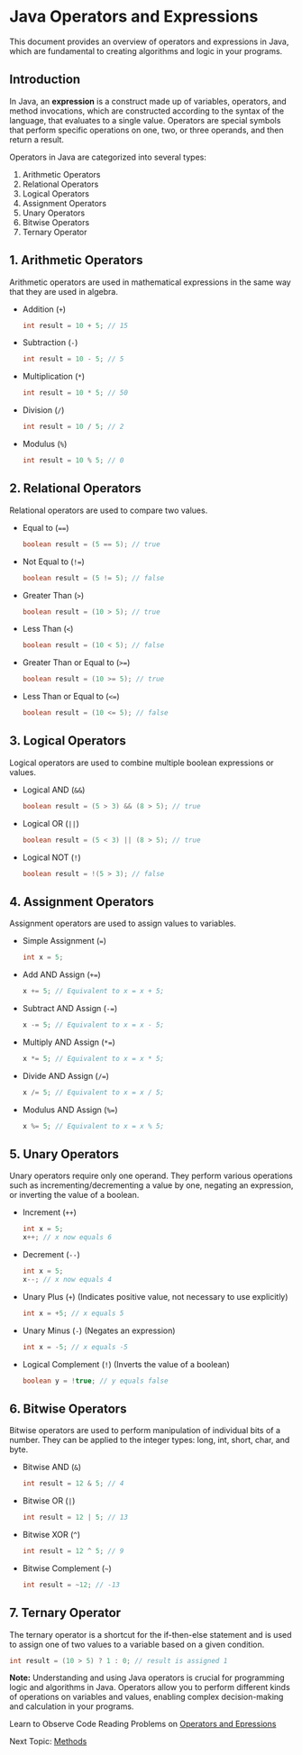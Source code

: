 # Java Operators and Expressions

This document provides an overview of operators and expressions in Java, which are fundamental to creating algorithms and logic in your programs.

## Introduction

  In Java, an **expression** is a construct made up of variables, operators, and method invocations, which are constructed according to the syntax of the language, that evaluates to a single value. Operators are special symbols that perform specific operations on one, two, or three operands, and then return a result.

  Operators in Java are categorized into several types:

1. Arithmetic Operators
2. Relational Operators
3. Logical Operators
4. Assignment Operators
5. Unary Operators
6. Bitwise Operators
7. Ternary Operator

## 1. Arithmetic Operators

  Arithmetic operators are used in mathematical expressions in the same way that they are used in algebra.

- Addition (`+`)
  ```java
  int result = 10 + 5; // 15
  ```
- Subtraction (`-`)
  ```java
  int result = 10 - 5; // 5
  ```
- Multiplication (`*`)
  ```java
  int result = 10 * 5; // 50
  ```
- Division (`/`)
  ```java
  int result = 10 / 5; // 2
  ```
- Modulus (`%`)
  ```java
  int result = 10 % 5; // 0
  ```

## 2. Relational Operators

  Relational operators are used to compare two values.

- Equal to (`==`)
  ```java
  boolean result = (5 == 5); // true
  ```
- Not Equal to (`!=`)
  ```java
  boolean result = (5 != 5); // false
  ```
- Greater Than (`>`)
  ```java
  boolean result = (10 > 5); // true
  ```
- Less Than (`<`)
  ```java
  boolean result = (10 < 5); // false
  ```
- Greater Than or Equal to (`>=`)
  ```java
  boolean result = (10 >= 5); // true
  ```
- Less Than or Equal to (`<=`)
  ```java
  boolean result = (10 <= 5); // false
  ```

## 3. Logical Operators

  Logical operators are used to combine multiple boolean expressions or values.

- Logical AND (`&&`)
  ```java
  boolean result = (5 > 3) && (8 > 5); // true
  ```
- Logical OR (`||`)
  ```java
  boolean result = (5 < 3) || (8 > 5); // true
  ```
- Logical NOT (`!`)
  ```java
  boolean result = !(5 > 3); // false
  ```

## 4. Assignment Operators

  Assignment operators are used to assign values to variables.

- Simple Assignment (`=`)
  ```java
  int x = 5;
  ```
- Add AND Assign (`+=`)
  ```java
  x += 5; // Equivalent to x = x + 5;
  ```
- Subtract AND Assign (`-=`)
  ```java
  x -= 5; // Equivalent to x = x - 5;
  ```
- Multiply AND Assign (`*=`)
  ```java
  x *= 5; // Equivalent to x = x * 5;
  ```
- Divide AND Assign (`/=`)
  ```java
  x /= 5; // Equivalent to x = x / 5;
  ```
- Modulus AND Assign (`%=`)
  ```java
  x %= 5; // Equivalent to x = x % 5;
  ```

## 5. Unary Operators

  Unary operators require only one operand. They perform various operations such as incrementing/decrementing a value by one, negating an expression, or inverting the value of a boolean.
  
- Increment (`++`)
  ```java
  int x = 5;
  x++; // x now equals 6
  ```
- Decrement (`--`)
  ```java
  int x = 5;
  x--; // x now equals 4
  ```
- Unary Plus (`+`) (Indicates positive value, not necessary to use explicitly)
  ```java
  int x = +5; // x equals 5
  ```
- Unary Minus (`-`) (Negates an expression)
  ```java
  int x = -5; // x equals -5
  ```
- Logical Complement (`!`) (Inverts the value of a boolean)
  ```java
  boolean y = !true; // y equals false
  ```

## 6. Bitwise Operators

  Bitwise operators are used to perform manipulation of individual bits of a number. They can be applied to the integer types: long, int, short, char, and byte.

- Bitwise AND (`&`)
  ```java
  int result = 12 & 5; // 4
  ```
- Bitwise OR (`|`)
  ```java
  int result = 12 | 5; // 13
  ```
- Bitwise XOR (`^`)
  ```java
  int result = 12 ^ 5; // 9
  ```
- Bitwise Complement (`~`)
  ```java
  int result = ~12; // -13
  ```

## 7. Ternary Operator

  The ternary operator is a shortcut for the if-then-else statement and is used to assign one of two values to a variable based on a given condition.

```java
int result = (10 > 5) ? 1 : 0; // result is assigned 1
```

**Note:** Understanding and using Java operators is crucial for programming logic and algorithms in Java. Operators allow you to perform different kinds of operations on variables and values, enabling complex decision-making and calculation in your programs.

Learn to Observe Code Reading Problems on [Operators and Epressions](../../../Medium/Resources/OperatorsExpressions/README.md)

Next Topic: [Methods](../Methods/README.md)
